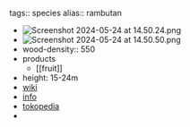 tags:: species
alias:: rambutan

- ![Screenshot 2024-05-24 at 14.50.24.png](https://peach-geographical-bat-397.mypinata.cloud/ipfs/QmQF9GKLRYsJwNA4sUUYspL9yuPGv3xYEmuNig2JNNtRQ6)
- ![Screenshot 2024-05-24 at 14.50.50.png](https://peach-geographical-bat-397.mypinata.cloud/ipfs/QmNnFgFueLuk1Uny4yQEuamhTuQ4AxY9XLqQviy9Q3ZUr5)
- wood-density:: 550
- products
	- [[fruit]]
- height: 15-24m
- [wiki](https://en.wikipedia.org/wiki/Rambutan)
- [info](http://www.plantsofasia.com/index/nephelium_lappaceum/0-595)
- [tokopedia](https://www.tokopedia.com/cvjayabaruutama/bibit-buah-tanaman-hidup-rambutan-binjai-nephelium-lappaceum-aaaa?extParam=ivf%3Dfalse%26src%3Dsearch)
-